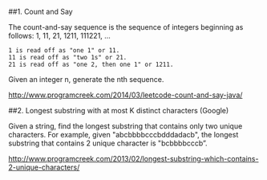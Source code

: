 ##1. Count and Say

The count-and-say sequence is the sequence of integers beginning as follows: 1, 11, 21, 1211, 111221, ...

```
1 is read off as "one 1" or 11.
11 is read off as "two 1s" or 21.
21 is read off as "one 2, then one 1" or 1211.
```
Given an integer n, generate the nth sequence.

http://www.programcreek.com/2014/03/leetcode-count-and-say-java/

##2. Longest substring with at most K distinct characters (Google)

Given a string, find the longest substring that contains only two unique characters. For example, given "abcbbbbcccbdddadacb", the longest substring that contains 2 unique character is "bcbbbbcccb”.

http://www.programcreek.com/2013/02/longest-substring-which-contains-2-unique-characters/
